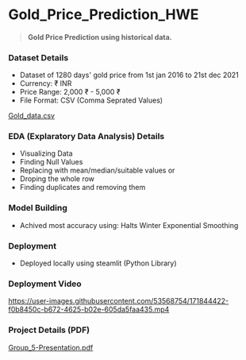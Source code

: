 # Gold_Price_Prediction_HWE
> #### Gold Price Prediction using historical data.
### Dataset Details
* Dataset of 1280 days' gold price from 1st jan 2016 to 21st dec 2021
* Currency: ₹ INR
* Price Range: 2,000 ₹ - 5,000 ₹
* File Format: CSV (Comma Seprated Values)

[Gold_data.csv](https://github.com/DharmadhikariSS/Gold_Price_Prediction_HWE/files/8831818/Gold_data.csv)

### EDA (Explaratory Data Analysis) Details
* Visualizing Data
* Finding Null Values
* Replacing with mean/median/suitable values or
* Droping the whole row
* Finding duplicates and removing them

### Model Building
* Achived most accuracy using:
Halts Winter Exponential Smoothing   

### Deployment
* Deployed locally using steamlit (Python Library)

### Deployment Video
https://user-images.githubusercontent.com/53568754/171844422-f0b8450c-b672-4625-b02e-605da5faa435.mp4


### Project Details (PDF)
[Group_5-Presentation.pdf](https://github.com/DharmadhikariSS/Gold_Price_Prediction_HWE/files/8834464/Group_5-Presentation.pdf)
